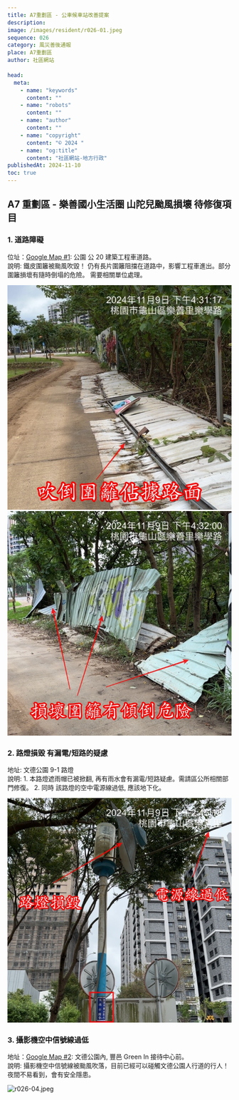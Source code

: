 ```yaml
---
title: A7重劃區 - 公車候車站改善提案
description:
image: /images/resident/r026-01.jpeg
sequence: 026
category: 風災善後通報
place: A7重劃區
author: 社區網站

head:
  meta:
    - name: "keywords"
      content: ""
    - name: "robots"
      content: ""
    - name: "author"
      content: ""
    - name: "copyright"
      content: "© 2024 "
    - name: "og:title"
      content: "社區網站-地方行政"
publishedAt: 2024-11-10
toc: true
---
```


## A7 重劃區 - 樂善國小生活圈 山陀兒颱風損壞 待修復項目

### 1. 道路障礙

位址：<a href="https://www.google.com/maps/place/25%C2%B003'07.9%22N+121%C2%B023'10.3%22E/@25.0537676,121.3866271,17.21z/data=!4m4!3m3!8m2!3d25.052193!4d121.386206?entry=ttu&g_ep=EgoyMDI0MTEwNi4wIKXMDSoASAFQAw%3D%3D">Google Map #1</a>: 公園 公 20 建築工程車道路。  
說明: 鐵皮圍籬被颱風吹毀！ 仍有長片圍籬阻擋在道路中，影響工程車進出。部分圍籬損壞有隨時倒塌的危險。 需要相關單位處理。

![r026-01.jpeg](/images/resident/r026-01.jpeg)
![r026-02.jpeg](/images/resident/r026-02.jpeg)

### 2. 路燈損毀 有漏電/短路的疑慮

地址: 文德公園 9-1 路燈  
說明: 1. 本路燈遮雨帽已被掀翻, 再有雨水會有漏電/短路疑慮。需請區公所相關部門修復。 2. 同時 該路燈的空中電源線過低, 應該地下化。

![r026-03.jpeg](/images/resident/r026-03.jpeg)

### 3. 攝影機空中信號線過低

地址：<a href="https://www.google.com/maps/place/25%C2%B003'22.8%22N+121%C2%B022'56.2%22E/@25.056319,121.382289,17z/data=!3m1!4b1!4m4!3m3!8m2!3d25.056319!4d121.382289?entry=ttu&g_ep=EgoyMDI0MTEwNi4wIKXMDSoASAFQAw%3D%3D">Google Map #2</a>: 文德公園內, 豐邑 Green In 接待中心前。  
說明: 攝影機空中信號線被颱風吹落，目前已經可以碰觸文德公園人行道的行人！ 夜間不易看到，會有安全隱患。

![r026-04.jpeg](/images/resident/r026-04.jpeg)
